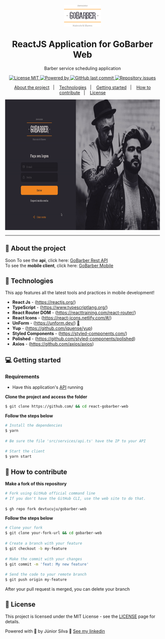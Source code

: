 <h1 align="center">
<br>
  <img src="./public/assets/logo.svg" alt="YOUR_PROJECT_NAME" width="120">
<br>
<br>
ReactJS Application for GoBarber Web
</h1>

<p align="center">Barber service scheduling application</p>

<p align="center">
  <a href="https://opensource.org/licenses/MIT">
    <img src="https://img.shields.io/badge/License-MIT-blue.svg" alt="License MIT">
  </a>
  <a href="https://www.linkedin.com/in/devtucuju/" target="_blank" rel="noopener noreferrer">
    <img alt="Powered by" src="https://img.shields.io/badge/powered%20by-devtucuju-%23FF9000">
  </a>
  <a href="https://github.com/devtucuju/react-gobarber-web/commits/main">
    <img alt="GitHub last commit" src="https://img.shields.io/github/last-commit/EliasGcf/gobarber-web?color=%23FF9000">
  </a>

  <a href="https://github.com/devtucuju/react-gobarber-web/issues">
    <img alt="Repository issues" src="https://img.shields.io/github/issues/EliasGcf/gobarber-web?color=%23FF9000">
  </a>
</p>

<p align="center">
  <a href="#-about-the-project">About the project</a>&nbsp;&nbsp;&nbsp;|&nbsp;&nbsp;&nbsp;
  <a href="#-technologies">Technologies</a>&nbsp;&nbsp;&nbsp;|&nbsp;&nbsp;&nbsp;
  <a href="#-getting-started">Getting started</a>&nbsp;&nbsp;&nbsp;|&nbsp;&nbsp;&nbsp;
  <a href="#-how-to-contribute">How to contribute</a>&nbsp;&nbsp;&nbsp;|&nbsp;&nbsp;&nbsp;
  <a href="#-license">License</a>
</p>

[//]: # (Add your gifs/images here:)
<div>
  <img src="./public/assets/gif.gif" alt="gobarber web" height="425">

</div>

<hr />

## 💇 About the project

Soon
To see the **api**, click here: [GoBarber Rest API](https://github.com/devtucuju/gobarber-api)</br>
To see the **mobile client**, click here: [GoBarber Mobile](https://github.com/devtucuju/gobarber-mobile)

## 🚀 Technologies
[//]: # (Add the features of your project here:)
This app features all the latest tools and practices in mobile development!

- **React Js** - (https://reactjs.org/)
- **TypeScript** - (https://www.typescriptlang.org/)
- **React Router DOM** - (https://reacttraining.com/react-router/)
- **React Icons** - (https://react-icons.netlify.com/#/)
- **UnForm** - (https://unform.dev/) [💜](https://rocketseat.com.br/)
- **Yup** - (https://github.com/jquense/yup)
- **Styled Components** - (https://styled-components.com/)
- **Polished** - (https://github.com/styled-components/polished)
- **Axios** - (https://github.com/axios/axios)

## 💻 Getting started

### Requirements

- Have this application's [API](https://github.com/) running

**Clone the project and access the folder**

```bash
$ git clone https://github.com/ && cd react-gobarber-web
```

**Follow the steps below**

```bash
# Install the dependencies
$ yarn

# Be sure the file 'src/services/api.ts' have the IP to your API

# Start the client
$ yarn start
```

## 🤔 How to contribute

**Make a fork of this repository**

```bash
# Fork using GitHub official command line
# If you don't have the GitHub CLI, use the web site to do that.

$ gh repo fork devtucuju/gobarber-web
```

**Follow the steps below**

```bash
# Clone your fork
$ git clone your-fork-url && cd gobarber-web

# Create a branch with your feature
$ git checkout -b my-feature

# Make the commit with your changes
$ git commit -m 'feat: My new feature'

# Send the code to your remote branch
$ git push origin my-feature
```

After your pull request is merged, you can delete your branch



## 📝 License

This project is licensed under the MIT License - see the [LICENSE](https://opensource.org/licenses/MIT) page for details.

Powered with 💜 by Júnior Silva 👋 [See my linkedin](https://www.linkedin.com/in/devtucuju/)
